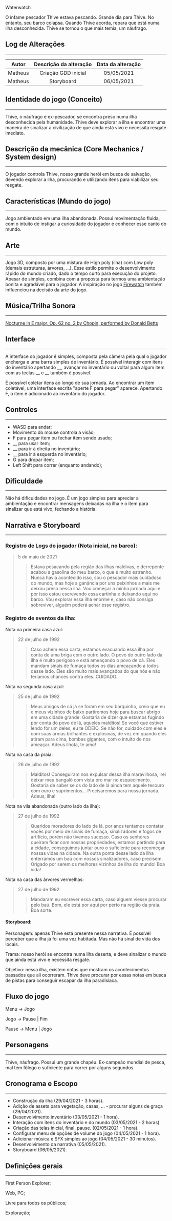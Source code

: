 Waterwatch

O ínfame pescador Thive estava pescando. Grande dia para Thive. 
No entanto, seu barco colapsa. Quando Thive acorda, repara que está 
numa ilha desconhecida. Thive se tornou o que mais temia, um náufrago.

## Log de Alterações
---

|  Autor  | Descrição da alteração | Data da alteração |
| :-----: | :--------------------: | :---------------: |
| Matheus |  Criação GDD inicial   |    05/05/2021     |
| Matheus |       Storyboard       |    06/05/2021     |



## Identidade do jogo (Conceito)
---

Thive, o náufrago e ex-pescador, se encontra preso numa ilha desconhecida 
pela humanidade. Thive deve explorar a ilha e encontrar uma maneira de 
sinalizar a civilização de que ainda está vivo e necessita resgate imediato.


## Descrição da mecânica (Core Mechanics / System design)
--- 

O jogador controla Thive, nosso grande herói em busca de salvação, devendo 
explorar a ilha, procurando e utilizando itens para viabilizar seu resgate.

## Características (Mundo do jogo)
---

Jogo ambientado em uma ilha abandonada. Possui movimentação fluida, com o 
intuito de instigar a curiosidade do jogador e conhecer esse canto do mundo.

## Arte
---

Jogo 3D, composto por uma mistura de High poly (ilha) com Low poly (demais 
estruturas, árvores, ...). Esse estilo permite o desenvolvimento rápido do 
mundo criado, dado o tempo curto para execução do projeto. Apesar de 
simples, combina com a proposta para termos uma ambientação bonita e 
agradável para o jogador. A inspiração no jogo [Firewatch](https://www.firewatchgame.com/ "Campo Santo's Firewatch Game Page") 
também influenciou na decisão da arte do jogo.


## Música/Trilha Sonora
---

[Nocturne in E major, Op. 62 no. 2 by Chopin, performed by Donald Betts](https://musopen.org/music/4439-nocturnes-op-62/#recordings)

## Interface
---

A interface do jogador é simples, composta pela câmera pela qual o jogador 
encherga e uma barra simples de inventário. É possível interagir com itens 
do inventário apertando __, avançar no inventário ou voltar para algum 
item com as teclas __ e __ também é possível.

É possível coletar itens ao longo de sua jornada. Ao encontrar um item 
coletável, uma interface escrita "aperte F para pegar" aparece. Apertando 
F, o item é adicionado ao inventário do jogador. 

## Controles
---

- WASD para andar;
- Movimento do mouse controla a visão;
- F para pegar item ou fechar item sendo usado;
- __ para usar item;
- __ para ir à direita no inventário;
- __ para ir à esquerda no inventário;
- G para dropar item;
- Left Shift para correr (enquanto andando);

## Dificuldade
---

Não há dificuldades no jogo. É um jogo simples para apreciar a ambientação 
e encontrar mensagens deixadas na ilha e o item para sinalizar que está 
vivo, fechando a história.

## Narrativa e Storyboard
---

### Registro de Logs do jogador (Nota inicial, no barco):
> 5 de maio de 2021
>> Estava pesacando pela região das ilhas maldivas, e derrepente acabou a gasolina do meu barco, o que é muito estranho. Nunca havia acontecido isso, sou o pescador mais cuidadoso do mundo, mas hoje a ganância por uns peixinhos a mais me deixou preso nessa ilha. Vou começar a minha jornada aqui e por isso estou escrevendo essa cartinha e deixando aqui no barco. Vou explorar essa ilha enorme e, caso não consiga sobreviver, alguém poderá achar esse registro.

### Registro de eventos da ilha:
Nota na primeira casa azul:
> 22 de julho de 1992
>> Caso achem essa carta, estamos evacuando essa ilha por conta de uma briga com o outro lado. O povo do outro lado da ilha é muito perigoso e está ameaçando o povo de cá. Eles mandam sinais de fumaça todos os dias ameaçando a todos desse lado. Eles são muito mais avançados do que nós e não teríamos chances contra eles. CUIDADO.

Nota na segunda casa azul:
> 25 de julho de 1992
>> Meus amigos de cá já se foram em seu barquinho, creio que eu e meus vizinhos de baixo partiremos hoje para buscar abrigo em uma cidade grande. Gostaria de dizer que estamos fugindo por conta do povo de lá, aqueles malditos! Se você que estiver lendo for um deles, eu te ODEIO. Se não for, cuidado com eles e com suas armas brilhantes e explosivas, de vez em quando eles atiram para cima, bombas gigantes, com o intuito de nos ameaçar. Adeus ilhota, te amo!

Nota na casa da praia:
> 26 de julho de 1992
>> Malditos! Conseguiram nos expulsar dessa ilha maravilhosa, irei deixar meu bangalô com vista pro mar no esquecimento. Gostaria de saber se os do lado de lá ainda tem aquele tesouro com ouro e suprimentos... Precisaremos para nossa jornada. Adeus, ilha!

Nota na vila abandonada (outro lado da ilha):
> 27 de julho de 1992
>> Queridos moradores do lado de lá, por anos tentamos contatar vocês por meio de sinais de fumaça, sinalizadores e fogos de artifício, porém não tivemos sucesso. Caso os senhores queiram ficar com nossas propriedades, estamos partindo para a cidade, conseguimos juntar ouro o suficiente para recomeçar nossas vidas na cidade. Na outra ponta desse lado da ilha enterramos um baú com nossos sinalizadores, caso precisem. Origado por serem os melhores vizinhos de ilha do mundo! Boa vida!

Nota na casa das árvores vermelhas:
> 27 de julho de 1992
>> Mandaram eu escrever essa carta, caso alguem viesse procurar pelo baú. Bom, ele está por aqui por perto na região da praia. Boa sorte. 

#### Storyboard:

Personagem: apenas Thive está presente nessa narrativa. É possível perceber que a ilha 
já foi uma vez habitada. Mas não há sinal de vida dos locais.

Trama: nosso herói se encontra numa ilha deserta, e deve 
sinalizar o mundo que ainda está vivo e necessita resgate. 

Objetivo: nessa ilha, existem notas que mostram os 
acontecimentos passados que ali ocorreram. Thive deve procurar por essas 
notas em busca de pistas para conseguir escapar da ilha paradisíaca.

## Fluxo do jogo

Menu → Jogo

Jogo → Pause | Fim

Pause → Menu | Jogo

## Personagens
---

Thive, náufrago. Possui um grande chapéu. Ex-campeão mundial de pesca, mal 
tem fôlego o suficiente para correr por alguns segundos.

## Cronograma e Escopo
---

- Construção da ilha (29/04/2021 - 3 horas).
- Adição de assets para vegetação, casas, ... - procurar alguns de graça (29/04/2021).
- Desenvolvimento inventário (03/05/2021 - 1 hora).
- Interação com itens do inventário e do mundo (03/05/2021 - 2 horas).
- Criação das telas inicial, final, pause. (02/05/2021 - 1 hora).
- Configurar menu de opções de volume do jogo (04/05/2021 - 1 hora).
- Adicionar música e SFX simples ao jogo (04/05/2021 - 30 minutos).
- Desenvolvimento da narrativa (05/05/2021).
- Storyboard (06/05/2021).

## Definições gerais
---
First Person Explorer;

Web, PC;

Livre para todos os públicos;

Exploração;
